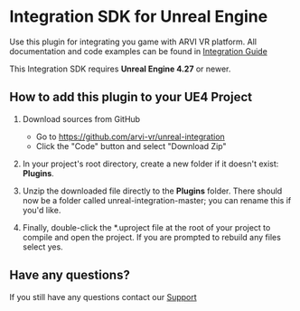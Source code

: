 # Integration SDK for Unreal Engine
Use this plugin for integrating you game with ARVI VR platform. All documentation and code examples can be found in [Integration Guide](https://arvi-vr.github.io/integration-guide/tabs/integrations-unreal/)

This Integration SDK requires **Unreal Engine 4.27** or newer.

## How to add this plugin to your UE4 Project

1. Download sources from GitHub
    * Go to https://github.com/arvi-vr/unreal-integration
    * Click the "Code" button and select "Download Zip"

2. In your project's root directory, create a new folder if it doesn't exist: **Plugins**.
3. Unzip the downloaded file directly to the **Plugins** folder. There should now be a folder called unreal-integration-master; you can rename this if you'd like.
4. Finally, double-click the *.uproject file at the root of your project to compile and open the project. If you are prompted to rebuild any files select yes.

## Have any questions?
If you still have any questions contact our [Support](mailto:vr.support@arvilab.com)
